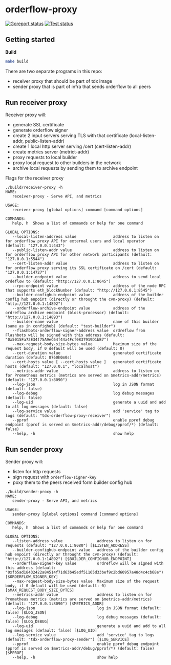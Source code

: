 # orderflow-proxy

[![Goreport status](https://goreportcard.com/badge/github.com/flashbots/tdx-orderflow-proxy)](https://goreportcard.com/report/github.com/flashbots/go-template)
[![Test status](https://github.com/flashbots/tdx-orderflow-proxy/actions/workflows/checks.yml/badge.svg?branch=main)](https://github.com/flashbots/go-template/actions?query=workflow%3A%22Checks%22)

## Getting started

**Build**

```bash
make build
```

There are two separate programs in this repo:
* receiver proxy that should be part of tdx image
* sender proxy that is part of infra that sends orderflow to all peers

## Run receiver proxy

Receiver proxy will: 

* generate SSL certificate
* generate orderflow signer
* create 2 input servers serving TLS with that certificate (local-listen-addr, public-listen-addr)
* create 1 local http server serving /cert  (cert-listen-addr)
* create metrics server (metrict-addr)
* proxy requests to local builder
* proxy local request to other builders in the network
* archive local requests by sending them to archive endpoint

Flags for the receiver proxy

```
./build/receiver-proxy -h
NAME:
   receiver-proxy - Serve API, and metrics

USAGE:
   receiver-proxy [global options] command [command options] 

COMMANDS:
   help, h  Shows a list of commands or help for one command

GLOBAL OPTIONS:
   --local-listen-address value                address to listen on for orderflow proxy API for external users and local operator (default: "127.0.0.1:443")
   --public-listen-addr value                  address to listen on for orderflow proxy API for other network participants (default: "127.0.0.1:5544")
   --cert-listen-addr value                    address to listen on for orderflow proxy serving its SSL certificate on /cert (default: "127.0.0.1:14727")
   --builder-endpoint value                    address to send local ordeflow to (default: "http://127.0.0.1:8645")
   --rpc-endpoint value                        address of the node RPC that supports eth_blockNumber (default: "http://127.0.0.1:8545")
   --builder-confighub-endpoint value          address of the builder config hub enpoint (directly or throught the cvm-proxy) (default: "http://127.0.0.1:14892")
   --orderflow-archive-endpoint value          address of the ordreflow archive endpoint (block-processor) (default: "http://127.0.0.1:14893")
   --builder-name value                        name of this builder (same as in confighub) (default: "test-builder")
   --flashbots-orderflow-signer-address value  ordreflow from Flashbots will be signed with this address (default: "0x5015Fa72E34f75A9eC64f44a4Fcf0837919D1bB7")
   --max-request-body-size-bytes value         Maximum size of the request body, if 0 default will be used (default: 0)
   --cert-duration value                       generated certificate duration (default: 8760h0m0s)
   --cert-hosts value [ --cert-hosts value ]   generated certificate hosts (default: "127.0.0.1", "localhost")
   --metrics-addr value                        address to listen on for Prometheus metrics (metrics are served on $metrics-addr/metrics) (default: "127.0.0.1:8090")
   --log-json                                  log in JSON format (default: false)
   --log-debug                                 log debug messages (default: false)
   --log-uid                                   generate a uuid and add to all log messages (default: false)
   --log-service value                         add 'service' tag to logs (default: "tdx-orderflow-proxy-receiver")
   --pprof                                     enable pprof debug endpoint (pprof is served on $metrics-addr/debug/pprof/*) (default: false)
   --help, -h                                  show help
```


## Run sender proxy

Sender proxy will: 
* listen for http requests
* sign request with `orderflow-signer-key`
* poxy them to the peers received form builder config hub

```
./build/sender-proxy -h
NAME:
   sender-proxy - Serve API, and metrics

USAGE:
   sender-proxy [global options] command [command options] 

COMMANDS:
   help, h  Shows a list of commands or help for one command

GLOBAL OPTIONS:
   --listen-address value               address to listen on for requests (default: "127.0.0.1:8080") [$LISTEN_ADDRESS]
   --builder-confighub-endpoint value   address of the builder config hub enpoint (directly or throught the cvm-proxy) (default: "http://127.0.0.1:14892") [$BUILDER_CONFIGHUB_ENDPOINT]
   --orderflow-signer-key value         ordreflow will be signed with this address (default: "0xfb5ad18432422a84514f71d63b45edf51165d33bef9c2bd60957a48d4c4cb68e") [$ORDERFLOW_SIGNER_KEY]
   --max-request-body-size-bytes value  Maximum size of the request body, if 0 default will be used (default: 0) [$MAX_REQUEST_BODY_SIZE_BYTES]
   --metrics-addr value                 address to listen on for Prometheus metrics (metrics are served on $metrics-addr/metrics) (default: "127.0.0.1:8090") [$METRICS_ADDR]
   --log-json                           log in JSON format (default: false) [$LOG_JSON]
   --log-debug                          log debug messages (default: false) [$LOG_DEBUG]
   --log-uid                            generate a uuid and add to all log messages (default: false) [$LOG_UID]
   --log-service value                  add 'service' tag to logs (default: "tdx-orderflow-proxy-sender") [$LOG_SERVICE]
   --pprof                              enable pprof debug endpoint (pprof is served on $metrics-addr/debug/pprof/*) (default: false) [$PPROF]
   --help, -h                           show help
```
